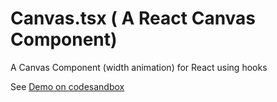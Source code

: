 # Canvas.tsx ( A React Canvas Component)
A Canvas Component (width animation) for React using hooks


See [Demo on codesandbox](https://codesandbox.io/s/canvas-component-zxecz)
